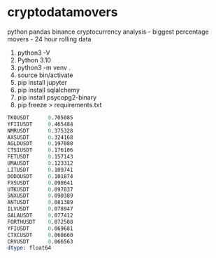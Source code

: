 # cryptodatamovers
python pandas binance cryptocurrency analysis - biggest percentage movers - 24 hour rolling data

1. python3 -V
2. Python 3.10
3. python3 -m venv .
4. source bin/activate
5. pip install jupyter
6. pip install sqlalchemy
7. pip install psycopg2-binary
8. pip freeze > requirements.txt

```s
TKOUSDT      0.705085
YFIIUSDT     0.465484
NMRUSDT      0.375328
AXSUSDT      0.324168
AGLDUSDT     0.197080
CTSIUSDT     0.176106
FETUSDT      0.157143
UMAUSDT      0.123312
LITUSDT      0.109741
DODOUSDT     0.101874
FXSUSDT      0.098641
UTKUSDT      0.097837
SNXUSDT      0.090389
ANTUSDT      0.081389
ILVUSDT      0.078947
GALAUSDT     0.077412
FORTHUSDT    0.072508
YFIUSDT      0.069681
CTXCUSDT     0.068660
CRVUSDT      0.066563
dtype: float64
```
